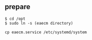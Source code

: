 
## prepare

```
$ cd /opt
$ sudo ln -s (eaecm directory)
```

```
cp eaecm.service /etc/systemd/system
```

